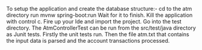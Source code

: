 To setup the application and create the database structure:-
cd to the atm directory
run mvnw spring-boot:run
Wait for it to finish.
Kill the application with control c.
Fire up your Ide and import the project.
Go into the test directory.
The AtmControllerTest can be run from the src/test/java directory as Junit tests.
Firstly the unit tests run.
Then the file atm.txt that contains the input data is parsed and the account transactions processed.

